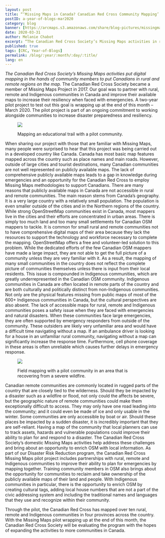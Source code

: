 ```yaml
---
layout: post
title: “‘Missing Maps in Canada? Canadian Red Cross Community Mapping’ – A Year of Blogs – March 2020”
postID: a-year-of-blogs-mar2020
category: blog
banner: [https://arcmaps.s3.amazonaws.com/share/blog-pictures/missingmaps-blog_20200331_banner.jpg]
date: 2020-03-31
author: Melanie Chabot
excerpt: “The Canadian Red Cross Society’s Missing Maps activities in rural, remote and Indigenous communities.”
published: true
tags: [CRC, Year-of-Blogs]
permalink: /blog/:year/:month/:day/:title/
lang: en
---
```

*The Canadian Red Cross Society’s Missing Maps activities put digital mapping in the hands of community members to put Canadians in rural and remote regions on the map.*
The Canadian Red Cross Society became a member of Missing Maps Project in 2017. Our goal was to partner with rural, remote and Indigenous communities in Canada and improve their available maps to increase their resiliency when faced with emergencies. A two-year pilot project to test out this goal is wrapping up at the end of this month – March 2020. The pilot project is part of an ongoing commitment to working alongside communities to increase disaster preparedness and resiliency.

<figure>
<img src="https://arcmaps.s3.amazonaws.com/share/blog-pictures/missingmaps-blog_20200331_photo1.JPG">
<p class="caption"> Mapping an educational trail with a pilot community.</p>
</figure>

When sharing our project with those that are familiar with Missing Maps, many people were surprised to hear that this project was being carried out in a developed country like Canada. Canada has most basic map features mapped across the country such as place names and main roads. However, outside of large cities and tourist destinations, many Canadian communities are not well represented on publicly available maps. The lack of comprehensive publicly available maps leads to a gap in knowledge during emergencies and an opportunity for the Canadian Red Cross to employ Missing Maps methodologies to support Canadians.
There are many reasons that publicly available maps in Canada are not accessible in rural and remote communities. The main reason stems from Canada’s geography. It is a very large country with a relatively small population. The population is even smaller outside of the cities and in the Northern regions of the country. While strong OpenStreetMap communities exist in Canada, most mappers live in the cities and their efforts are concentrated in urban areas. There is simply too much land and too many small settlements for Canadian OSM mappers to tackle.
It is common for small rural and remote communities not to have comprehensive digital maps of their area because they lack the resources to support the technology and workforce necessary to complete the mapping. OpenStreetMap offers a free and volunteer-led solution to this problem. While the dedicated efforts of the few Canadian OSM mappers have made a large impact, they are not able to get the full picture of a community unless they are very familiar with it. As a result, the mapping of many small communities in the country does not reflect the complete picture of communities themselves unless there is input from their local residents. 
This issue is compounded in Indigenous communities, which are greatly underrepresented in the Canadian OSM community. Indigenous communities in Canada are often located in remote parts of the country and are both culturally and politically distinct from non-Indigenous communities. Not only are the physical features missing from public maps of most of the 600+ Indigenous communities in Canada, but the cultural perspectives are also absent.
The lack of accessible maps for rural, remote and Indigenous communities poses a safety issue when they are faced with emergencies and natural disasters. When these communities face large emergencies, they are often supported by emergency responders from outside of the community. These outsiders are likely very unfamiliar area and would have a difficult time navigating without a map. If an ambulance driver is looking for a house in an unfamiliar rural community, navigating without a map can significantly increase the response time. Furthermore, cell phone coverage in these areas is often unreliable which causes further delays in emergency response.

<figure>
<img src="https://arcmaps.s3.amazonaws.com/share/blog-pictures/missingmaps-blog_20200331_photo2.JPG">
<p class="caption"> Field mapping with a pilot community in an area that is recovering from a severe wildfire.</p>
</figure>

Canadian remote communities are commonly located in rugged parts of the country that are closely tied to the wilderness. Should they be impacted by a disaster such as a wildfire or flood, not only could the affects be severe, but the geographic nature of remote communities could make them exceptionally difficult to access. They may only have one road leading into the community; and it could even be made of ice and only usable in the winter. Some communities are only accessible by boat or air. Should these places be impacted by a sudden disaster, it is incredibly important that they are self-reliant. Having a map of the community that local planners can use to track assets, hazards and vulnerable populations could improve their ability to plan for and respond to a disaster.
The Canadian Red Cross Society’s domestic Missing Maps activities help address these challenges and bring about an opportunity to enrich OSM with local information. As part of our Disaster Risk Reduction program, the Canadian Red Cross Missing Maps pilot project includes partnerships with rural, remote and Indigenous communities to improve their ability to plan for emergencies by mapping together.
Training community members in OSM also brings about the opportunity for communities to reclaim and take ownership of the publicly available maps of their land and people. With Indigenous communities in particular, there is the opportunity to enrich OSM by creating cultural tags, adding local house numbers that are not a part of the civic addressing system and including the traditional names and languages that they use and recognize within their community. 

Through the pilot, the Canadian Red Cross has mapped over ten rural, remote and Indigenous communities in four provinces across the country. With the Missing Maps pilot wrapping up at the end of this month, the Canadian Red Cross Society will be evaluating the program with the hopes of expanding the activities to more communities in Canada.
